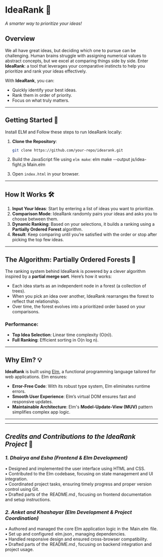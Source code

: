# **IdeaRank** 🎉  
_A smarter way to prioritize your ideas!_

## **Overview**  
We all have great ideas, but deciding which one to pursue can be challenging. Human brains struggle with assigning numerical values to abstract concepts, but we excel at comparing things side by side. Enter **IdeaRank**: a tool that leverages your comparative instincts to help you prioritize and rank your ideas effectively.

With **IdeaRank**, you can:  
- Quickly identify your best ideas.  
- Rank them in order of priority.  
- Focus on what truly matters.

---


## **Getting Started** 🚀  

Install ELM and Follow these steps to run IdeaRank locally:  

1. **Clone the Repository**:  
   ```bash
   git clone https://github.com/your-repo/idearank.git
   
2. Build the JavaScript file using `elm make`:
    elm make --output js/idea-fight.js Main.elm

3. Open `index.html` in your browser.

---

## **How It Works** 🛠️  

1. **Input Your Ideas**: Start by entering a list of ideas you want to prioritize.  
2. **Comparison Mode**: IdeaRank randomly pairs your ideas and asks you to choose between them.  
3. **Dynamic Ranking**: Based on your selections, it builds a ranking using a **Partially Ordered Forest** algorithm.  
4. **Result**: Keep comparing until you’re satisfied with the order or stop after picking the top few ideas.  

---

## **The Algorithm: Partially Ordered Forests** 🌲  

The ranking system behind IdeaRank is powered by a clever algorithm inspired by a **partial merge sort**. Here’s how it works:  
- Each idea starts as an independent node in a forest (a collection of trees).  
- When you pick an idea over another, IdeaRank rearranges the forest to reflect that relationship.  
- Over time, the forest evolves into a prioritized order based on your comparisons.  

### **Performance**:  
- **Top Idea Selection**: Linear time complexity (O(n)).  
- **Full Ranking**: Efficient sorting in O(n log n).

---

## **Why Elm?** 💡  

**IdeaRank** is built using [Elm](https://elm-lang.org), a functional programming language tailored for web applications. Elm ensures:  
- **Error-Free Code**: With its robust type system, Elm eliminates runtime errors.  
- **Smooth User Experience**: Elm’s virtual DOM ensures fast and responsive updates.  
- **Maintainable Architecture**: Elm's **Model-Update-View (MUV)** pattern simplifies complex app logic.  

---

---


## *Credits and Contributions to the IdeaRank Project* 🙌  

### *1. Dhairya and Esha (Frontend & Elm Development)*  
•⁠  ⁠Designed and implemented the user interface using HTML and CSS.  
•⁠  ⁠Contributed to the Elm codebase, focusing on state management and UI integration.  
•⁠  ⁠Coordinated project tasks, ensuring timely progress and proper version control using Git.  
•⁠  ⁠Drafted parts of the ⁠ README.md ⁠, focusing on frontend documentation and setup instructions.  

### *2. Anket and Khashayar (Elm Development & Project Coordination)*  
•⁠  ⁠Authored and managed the core Elm application logic in the ⁠ Main.elm ⁠ file.  
•⁠  ⁠Set up and configured ⁠ elm.json ⁠, managing dependencies.  
•⁠  ⁠Handled responsive design and ensured cross-browser compatibility.  
•⁠  ⁠Drafted parts of the ⁠ README.md ⁠, focusing on backend integration and project usage.